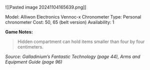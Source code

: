 ![[Pasted image 20241104165639.png]]

Model: Alliwon Electronics Vennoc-x Chronometer
Type: Personal chronometer
Cost: 50, 65 (belt version)
Availability: 1

**Game Notes:** 
> Hidden compartment can hold items smaller than four by four centimeters.

*Source: Galladinium’s Fantastic Technology (page 44), Arms and Equipment Guide (page 96)*